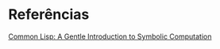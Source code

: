 # Referências
[Common Lisp: A Gentle Introduction to Symbolic Computation](https://www.cs.cmu.edu/~dst/LispBook/)